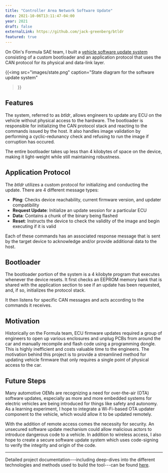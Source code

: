 ```yaml
---
title: "Controller Area Network Software Update"
date: 2021-10-06T13:11:47-04:00
year: 2021
draft: false
externalLink: https://github.com/jack-greenberg/btldr
featured: true
---
```


On Olin's Formula SAE team, I built a [vehicle software update
system](https://github.com/jack-greenberg/btldr) consisting
of a custom bootloader and an application protocol that uses the CAN protocol
for its physical and data-link layer.

<!--more-->

{{<img
    src="images/state.png"
    caption="State diagram for the software update system"
>}}

## Features

The system, referred to as _btldr_, allows engineers to update any ECU on the
vehicle without physical access to the hardware. The bootloader is responsible
for initializing the CAN protocol stack and reacting to the commands issued by
the host. It also handles image validation by performing a cyclic-redunancy
check and refusing to run the image if corruption has occured.

The entire bootloader takes up less than 4 kilobytes of space on the
device, making it light-weight while still maintaining robustness.

## Application Protocol

The _btldr_ utilizes a custom protocol for initializing and conducting the
update. There are 4 different message types:

* __Ping__: Checks device reachability, current firmware version, and updater
  compatibility
* __Request Update__: Initialize an update session for a particular ECU
* __Data__: Contains a chunk of the binary being flashed
* __Reset__: Instructs the device to check the validity of the image and begin
  executing if it is valid

Each of these commands has an associated response message that is sent by the
target device to acknowledge and/or provide additional data to the host.

## Bootloader

The bootloader portion of the system is a 4 kilobyte program that executes
whenever the device resets. It first checks an EEPROM memory bank that is shared
with the application section to see if an update has been requested, and, if so,
initializes the protocol stack.

It then listens for specific CAN messages and acts according to the commands it
receives.

## Motivation

Historically on the Formula team, ECU firmware updates required a group of
engineers to open up various enclosures and unplug PCBs from around the car and
manually recompile and flash code using a programming dongle. This is highly
inefficient and costs valuable time to the engineers. The motivation behind this
project is to provide a streamlined method for updating vehicle firmware that
only requires a single point of physical access to the car.

## Future Steps

Many automotive OEMs are recognizing a need for over-the-air (OTA) software
updates, especially as more and more embedded systems for electric vehicles are
being introduced for things like safety and autonomy. As a learning experiment,
I hope to integrate a Wi-Fi-based OTA updater component to the vehicle, which
would allow it to be updated remotely.

With the addition of remote access comes the necessity for security. An
unsecured software update mechanism could allow malicious actors to introduce
dangerous code to a vehicle. In addition to wireless access, I also hope to
create a secure software update system which uses code-signing to verify the
integrity and origin of the code.

---

Detailed project documentation---including deep-dives into the different
technologies and methods used to build the tool---can be found
[here](https://docs.olinelectricmotorsports.com/share/01350eeb-8337-4c31-98f8-7eeb97936000).
